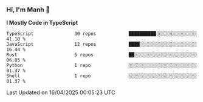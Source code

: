 ### Hi, I'm Manh 👋

<!--START_SECTION:waka-->
**I Mostly Code in TypeScript** 

```text
TypeScript               30 repos            ██████████░░░░░░░░░░░░░░░   41.10 % 
JavaScript               12 repos            ████░░░░░░░░░░░░░░░░░░░░░   16.44 % 
Rust                     5 repos             ██░░░░░░░░░░░░░░░░░░░░░░░   06.85 % 
Python                   1 repo              ░░░░░░░░░░░░░░░░░░░░░░░░░   01.37 % 
Shell                    1 repo              ░░░░░░░░░░░░░░░░░░░░░░░░░   01.37 % 
```




 Last Updated on 16/04/2025 00:05:23 UTC
<!--END_SECTION:waka-->
